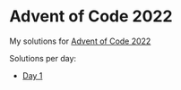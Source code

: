 # Advent of Code 2022

My solutions for [Advent of Code 2022](https://adventofcode.com/)

Solutions per day:
- [Day 1](https://github.com/Casne99/AOC2022/tree/main/day1)
